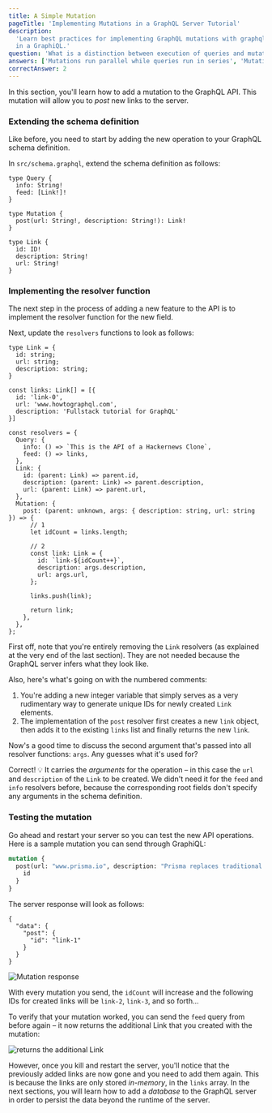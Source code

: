 ```yaml
---
title: A Simple Mutation
pageTitle: 'Implementing Mutations in a GraphQL Server Tutorial'
description:
  'Learn best practices for implementing GraphQL mutations with graphql-js, Node.js & Prisma. Test your implementation
  in a GraphiQL.'
question: 'What is a distinction between execution of queries and mutation?'
answers: ['Mutations run parallel while queries run in series', 'Mutations and queries run in parallel', 'Mutation run in series and queries run in parallel', 'Mutations and queries run in series']
correctAnswer: 2
---
```


In this section, you'll learn how to add a mutation to the GraphQL API. This mutation will allow you to _post_ new links
to the server.

### Extending the schema definition

Like before, you need to start by adding the new operation to your GraphQL schema definition.

<Instruction>

In `src/schema.graphql`, extend the schema definition as follows:

```graphql{6-8}(path="hackernews-node-ts/src/schema.graphql")
type Query {
  info: String!
  feed: [Link!]!
}

type Mutation {
  post(url: String!, description: String!): Link!
}

type Link {
  id: ID!
  description: String!
  url: String!
}
```

</Instruction>

### Implementing the resolver function

The next step in the process of adding a new feature to the API is to implement the resolver function for the new field.

<Instruction>

Next, update the `resolvers` functions to look as follows:

```typescript{23-38}(path="hackernews-node-ts/src/schema.ts")
type Link = {
  id: string;
  url: string;
  description: string;
}

const links: Link[] = [{
  id: 'link-0',
  url: 'www.howtographql.com',
  description: 'Fullstack tutorial for GraphQL'
}]

const resolvers = {
  Query: {
    info: () => `This is the API of a Hackernews Clone`,
    feed: () => links,
  },
  Link: {
    id: (parent: Link) => parent.id,
    description: (parent: Link) => parent.description,
    url: (parent: Link) => parent.url,
  },
  Mutation: {
    post: (parent: unknown, args: { description: string, url: string }) => {
      // 1
      let idCount = links.length;

      // 2
      const link: Link = {
        id: `link-${idCount++}`,
        description: args.description,
        url: args.url,
      };

      links.push(link);

      return link;
    },
  },
};
```

</Instruction>

First off, note that you're entirely removing the `Link` resolvers (as explained at the very end of the last section).
They are not needed because the GraphQL server infers what they look like.

Also, here's what's going on with the numbered comments:

1. You're adding a new integer variable that simply serves as a very rudimentary way to generate unique IDs for newly
   created `Link` elements.
1. The implementation of the `post` resolver first creates a new `link` object, then adds it to the existing `links`
   list and finally returns the new `link`.

Now's a good time to discuss the second argument that's passed into all resolver functions: `args`. Any guesses what
it's used for?

Correct! 💡 It carries the _arguments_ for the operation – in this case the `url` and `description` of the `Link` to be
created. We didn't need it for the `feed` and `info` resolvers before, because the corresponding root fields don't
specify any arguments in the schema definition.

### Testing the mutation

Go ahead and restart your server so you can test the new API operations. Here is a sample mutation you can send through GraphiQL:

```graphql
mutation {
  post(url: "www.prisma.io", description: "Prisma replaces traditional ORMs") {
    id
  }
}
```

The server response will look as follows:

```json(nocopy)
{
  "data": {
    "post": {
      "id": "link-1"
    }
  }
}
```

![Mutation response](https://i.imgur.com/MzpLiba.png)


With every mutation you send, the `idCount` will increase and the following IDs for created links will be `link-2`,
`link-3`, and so forth...

To verify that your mutation worked, you can send the `feed` query from before again – it now returns the additional
Link that you created with the mutation:

![returns the additional Link](https://i.imgur.com/EjRMMiz.png)

However, once you kill and restart the server, you'll notice that the previously added links are now gone and you need
to add them again. This is because the links are only stored _in-memory_, in the `links` array. In the next sections,
you will learn how to add a _database_ to the GraphQL server in order to persist the data beyond the runtime of the
server.

